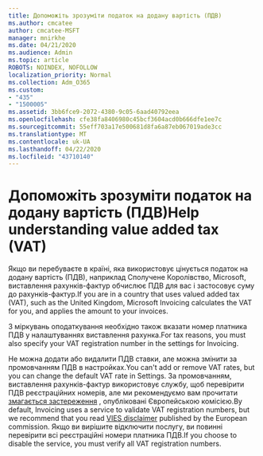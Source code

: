 ```yaml
---
title: Допоможіть зрозуміти податок на додану вартість (ПДВ)
ms.author: cmcatee
author: cmcatee-MSFT
manager: mnirkhe
ms.date: 04/21/2020
ms.audience: Admin
ms.topic: article
ROBOTS: NOINDEX, NOFOLLOW
localization_priority: Normal
ms.collection: Adm_O365
ms.custom:
- "435"
- "1500005"
ms.assetid: 3bb6fce9-2072-4380-9c05-6aad40792eea
ms.openlocfilehash: cfe38fa8406980c45bcf3604acd0b666dfe1ee7c
ms.sourcegitcommit: 55eff703a17e500681d8fa6a87eb067019ade3cc
ms.translationtype: MT
ms.contentlocale: uk-UA
ms.lasthandoff: 04/22/2020
ms.locfileid: "43710140"
---
```

# <a name="help-understanding-value-added-tax-vat"></a><span data-ttu-id="4df96-102">Допоможіть зрозуміти податок на додану вартість (ПДВ)</span><span class="sxs-lookup"><span data-stu-id="4df96-102">Help understanding value added tax (VAT)</span></span>

<span data-ttu-id="4df96-103">Якщо ви перебуваєте в країні, яка використовує цінується податок на додану вартість (ПДВ), наприклад Сполучене Королівство, Microsoft, виставлення рахунків-фактур обчислює ПДВ для вас і застосовує суму до рахунків-фактур.</span><span class="sxs-lookup"><span data-stu-id="4df96-103">If you are in a country that uses valued added tax (VAT), such as the United Kingdom, Microsoft Invoicing calculates the VAT for you, and applies the amount to your invoices.</span></span>
  
<span data-ttu-id="4df96-104">З міркувань оподаткування необхідно також вказати номер платника ПДВ у налаштуваннях виставлення рахунка.</span><span class="sxs-lookup"><span data-stu-id="4df96-104">For tax reasons, you must also specify your VAT registration number in the settings for Invoicing.</span></span>
  
<span data-ttu-id="4df96-105">Не можна додати або видалити ПДВ ставки, але можна змінити за промовчанням ПДВ в настройках.</span><span class="sxs-lookup"><span data-stu-id="4df96-105">You can't add or remove VAT rates, but you can change the default VAT rate in Settings.</span></span> <span data-ttu-id="4df96-106">За промовчанням, виставлення рахунків-фактур використовує службу, щоб перевірити ПДВ реєстраційних номерів, але ми рекомендуємо вам прочитати [змагається застереження](https://go.microsoft.com/fwlink/?LinkID=841741) , опубліковані Європейською комісією.</span><span class="sxs-lookup"><span data-stu-id="4df96-106">By default, Invoicing uses a service to validate VAT registration numbers, but we recommend that you read [VIES disclaimer](https://go.microsoft.com/fwlink/?LinkID=841741) published by the European commission.</span></span> <span data-ttu-id="4df96-107">Якщо ви вирішите відключити послугу, ви повинні перевірити всі реєстраційні номери платника ПДВ.</span><span class="sxs-lookup"><span data-stu-id="4df96-107">If you choose to disable the service, you must verify all VAT registration numbers.</span></span>